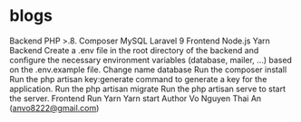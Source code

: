 # blogs
Backend
  PHP >.8.
  Composer
  MySQL
  Laravel 9
Frontend
  Node.js
  Yarn
Backend
  Create a .env file in the root directory of the backend and configure the necessary environment variables (database, mailer, ...) based on the .env.example file.
  Change name database
  Run the composer install 
  Run the php artisan key:generate command to generate a key for the application.
  Run the php artisan migrate 
  Run the php artisan serve to start the server.
Frontend
  Run Yarn
  Yarn start
Author
Vo Nguyen Thai An (anvo8222@gmail.com)
